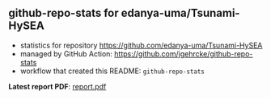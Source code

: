 ## github-repo-stats for edanya-uma/Tsunami-HySEA

- statistics for repository https://github.com/edanya-uma/Tsunami-HySEA
- managed by GitHub Action: https://github.com/jgehrcke/github-repo-stats
- workflow that created this README: `github-repo-stats`

**Latest report PDF**: [report.pdf](https://github.com/edanya-uma/Tsunami-HySEA/raw/github-repo-stats/edanya-uma/Tsunami-HySEA/latest-report/report.pdf)

